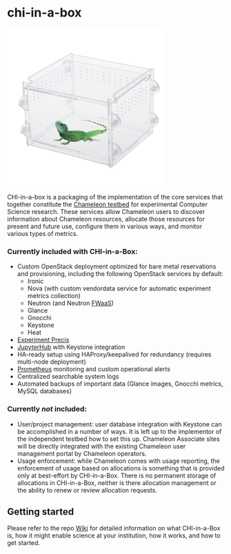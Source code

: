 # chi-in-a-box

![chi-in-a-box](./chi-in-a-box.png)

CHI-in-a-box is a packaging of the implementation of the core services that together constitute the [Chameleon testbed](https://www.chameleoncloud.org/) for experimental Computer Science research. These services allow Chameleon users to discover information about Chameleon resources, allocate those resources for present and future use, configure them in various ways, and monitor various types of metrics.

### Currently included with CHI-in-a-Box:

- Custom OpenStack deployment optimized for bare metal reservations and provisioning, including the following OpenStack services by default:
  - Ironic
  - Nova (with custom vendordata service for automatic experiment metrics collection)
  - Neutron (and Neutron [FWaaS](https://docs.openstack.org/neutron/latest/admin/fwaas.html))
  - Glance
  - Gnocchi
  - Keystone
  - Heat
- [Experiment Precis](https://chameleoncloud.readthedocs.io/en/latest/technical/ep.html)
- [JupyterHub](https://jupyterhub.readthedocs.io/en/stable/) with Keystone integration
- HA-ready setup using HAProxy/keepalived for redundancy (requires multi-node deployment)
- [Prometheus](https://prometheus.io/) monitoring and custom operational alerts
- Centralized searchable system logs
- Automated backups of important data (Glance images, Gnocchi metrics, MySQL databases)

### Currently _not_ included:

- User/project management: user database integration with Keystone can be accomplished in a number of ways. It is left up to the implementor of the independent testbed how to set this up. Chameleon Associate sites will be directly integrated with the existing Chameleon user management portal by Chameleon operators.
- Usage enforcement: while Chameleon comes with usage reporting, the enforcement of usage based on allocations is something that is provided only at best-effort by CHI-in-a-Box. There is no permanent storage of allocations in CHI-in-a-Box, neither is there allocation management or the ability to renew or review allocation requests.

## Getting started

Please refer to the repo [Wiki](https://github.com/ChameleonCloud/ansible-playbooks/wiki) for detailed information on what CHI-in-a-Box is, how it might enable science at your institution, how it works, and how to get started.
